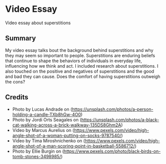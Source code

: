 # Video Essay
 Video essay about superstitions

## Summary
My video essay talks bout the background behind superstitions and why they may seem so important to people. 
Superstitions are enduring beliefs that continue to shape the behaviors of individuals in everyday life, 
influencing how we think and act. I included research about superstitions. I also touched on the positive and negatives of superstitions
and the good and bad they can cause. Does the comfort of having superstitions outweigh the cons?

## Credits
* Photo by Lucas Andrade on (https://unsplash.com/photos/a-person-holding-a-candle-TXb8hGw-4O0)
* Photo by Jordi Orts Seagales on (https://unsplash.com/photos/a-black-cat-walking-across-a-brick-walkway-135DS8Ghm2A)
* Video by Marcus Aurelius on (https://www.pexels.com/video/high-angle-shot-of-a-woman-putting-on-socks-9787540/)
* Video by Tima Miroshnichenko on (https://www.pexels.com/video/high-angle-shot-of-a-man-scoring-point-in-basketball-5586712/)
* Photo by Ellie Burgin on (https://www.pexels.com/photo/black-birds-on-tomb-stones-3498985/)
